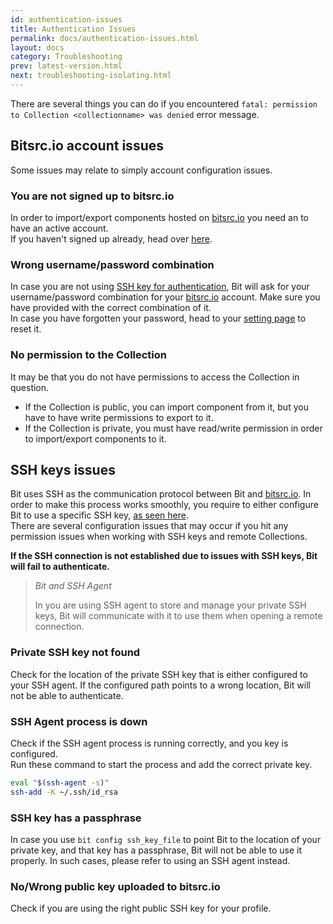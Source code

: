 ```yaml
---
id: authentication-issues
title: Authentication Issues
permalink: docs/authentication-issues.html
layout: docs
category: Troubleshooting
prev: latest-version.html
next: troubleshooting-isolating.html
---
```


There are several things you can do if you encountered `fatal: permission to Collection <collectionname> was denied` error message.

## Bitsrc.io account issues

Some issues may relate to simply account configuration issues.

### You are not signed up to bitsrc.io

In order to import/export components hosted on [bitsrc.io](https://bitsrc.io) you need an to have an active account.  
If you haven't signed up already, head over [here](https://bitsrc.io/signup).

### Wrong username/password combination

In case you are not using [SSH key for authentication](/docs/setup-authentication.html), Bit will ask for your username/password combination for your [bitsrc.io](https://bitsrc.io) account. Make sure you have provided with the correct combination of it.  
In case you have forgotten your password, head to your [setting page](https://bitsrc.io/settings/profile) to reset it.

### No permission to the Collection

It may be that you do not have permissions to access the Collection in question.

- If the Collection is public, you can import component from it, but you have to have write permissions to export to it.
- If the Collection is private, you must have read/write permission in order to import/export components to it.

## SSH keys issues

Bit uses SSH as the communication protocol between Bit and [bitsrc.io](https://bitsrc.io). In order to make this process works smoothly, you require to either configure Bit to use a specific SSH key, [as seen here](/docs/setup-authentication.html).  
There are several configuration issues that may occur if you hit any permission issues when working with SSH keys and remote Collections.

**If the SSH connection is not established due to issues with SSH keys, Bit will fail to authenticate.**

> *Bit and SSH Agent*
>
> In you are using SSH agent to store and manage your private SSH keys, Bit will communicate with it to use them when opening a remote connection.

### Private SSH key not found

Check for the location of the private SSH key that is either configured to your SSH agent. If the configured path points to a wrong location, Bit will not be able to authenticate.

### SSH Agent process is down

Check if the SSH agent process is running correctly, and you key is configured.  
Run these command to start the process and add the correct private key.

```bash
eval "$(ssh-agent -s)"
ssh-add -K ~/.ssh/id_rsa
```

### SSH key has a passphrase

In case you use `bit config ssh_key_file` to point Bit to the location of your private key, and that key has a passphrase, Bit will not be able to use it properly. In such cases, please refer to using an SSH agent instead.

### No/Wrong public key uploaded to bitsrc.io

Check if you are using the right public SSH key for your profile.